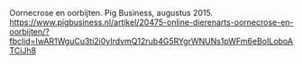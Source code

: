 Oornecrose en oorbijten. Pig Business, augustus 2015. https://www.pigbusiness.nl/artikel/20475-online-dierenarts-oornecrose-en-oorbijten/?fbclid=IwAR1WguCu3ti2i0yIrdvmQ12rub4G5RYgrWNUNs1pWFm6eBoILoboATCiJh8